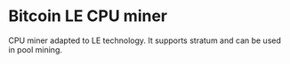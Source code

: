 # Bitcoin LE CPU miner
CPU miner adapted to LE technology. It supports stratum and can be used in pool mining.

